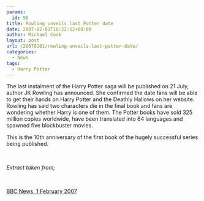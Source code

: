 ```yaml
---
params:
  id: 96
title: Rowling unveils last Potter date
date: 2007-02-01T16:22:12+00:00
author: Michael Cook
layout: post
url: /20070201/rowling-unveils-last-potter-date/
categories:
  - News
tags:
  - Harry Potter
---
```

<p align="left">
  <p align="left">
    The last instalment of the Harry Potter saga will be published on 21 July, author JK Rowling has announced. She confirmed the date fans will be able to get their hands on Harry Potter and the Deathly Hallows on her website. Rowling has said two characters die in the final book and fans are wondering whether Harry is one of them. The Potter books have sold 325 million copies worldwide, have been translated into 64 languages and spawned five blockbuster movies.
  </p>

  <p align="left">
    This is the 10th anniversary of the first book of the hugely successful series being published.
  </p>

  <p align="left">
    &nbsp;
  </p>

  <p align="left">
    <em>Extract taken from;</em>
  </p>

  <p align="left">
    &nbsp;
  </p>

  <p align="left">
    <a href="http://news.bbc.co.uk/2/hi/entertainment/6320733.stm">BBC News, 1 February 2007</a>
  </p>
